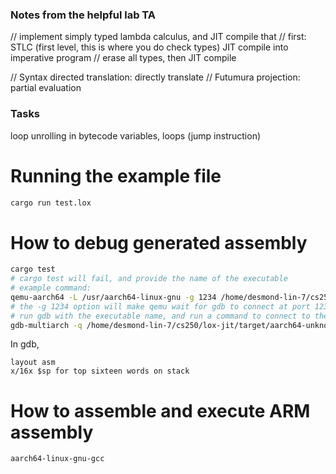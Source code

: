 ### Notes from the helpful lab TA
// implement simply typed lambda calculus, and JIT compile that
// first: STLC (first level, this is where you do check types) JIT compile into imperative program 
// erase all types, then JIT compile

// Syntax directed translation: directly translate 
// Futumura projection: partial evaluation

### Tasks
loop unrolling in bytecode
variables, loops (jump instruction)

# Running the example file
```bash
cargo run test.lox
```

# How to debug generated assembly
```bash
cargo test
# cargo test will fail, and provide the name of the executable
# example command:
qemu-aarch64 -L /usr/aarch64-linux-gnu -g 1234 /home/desmond-lin-7/cs250/lox-jit/target/aarch64-unknown-linux-gnu/debug/deps/lox_jit-3d3658d22163a622 'jit::jit_tests::test_jit2' --exact --nocapture
# the -g 1234 option will make qemu wait for gdb to connect at port 1234 before executing
# run gdb with the executable name, and run a command to connect to the qemu instance using -ex
gdb-multiarch -q /home/desmond-lin-7/cs250/lox-jit/target/aarch64-unknown-linux-gnu/debug/deps/lox_jit-3d3658d22163a622 -ex 'target remote :1234'
```
In gdb,
```
layout asm
x/16x $sp for top sixteen words on stack
```

# How to assemble and execute ARM assembly
```bash
aarch64-linux-gnu-gcc
```